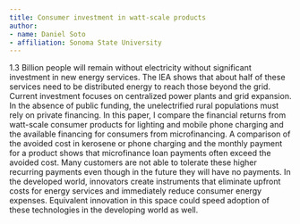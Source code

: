 ```yaml
---
title: Consumer investment in watt-scale products
author:
- name: Daniel Soto
- affiliation: Sonoma State University
---
```


1.3 Billion people will remain without electricity without significant
investment in new energy services.  The IEA shows that about half of
these services need to be distributed energy to reach those beyond the
grid.  Current investment focuses on centralized power plants and grid
expansion.  In the absence of public funding, the unelectrified rural
populations must rely on private financing.  In this paper, I compare
the financial returns from watt-scale consumer products for lighting and
mobile phone charging and the available financing for consumers from
microfinancing.  A comparison of the avoided cost in kerosene or phone
charging and the monthly payment for a product shows that microfinance
loan payments often exceed the avoided cost.  Many customers are not
able to tolerate these higher recurring payments even though in the
future they will have no payments.  In the developed world, innovators
create instruments that eliminate upfront costs for energy services and
immediately reduce consumer energy expenses.  Equivalent innovation in
this space could speed adoption of these technologies in the developing
world as well.
